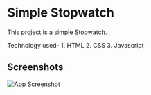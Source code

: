 # Simple Stopwatch

This project is a simple Stopwatch.

Technology used-
    1. HTML
    2. CSS
    3. Javascript


## Screenshots

![App Screenshot](https://res.cloudinary.com/dnycwn24p/image/upload/v1668853145/screenshot-amitmahapatra1999.github.io-2022.11.19-15_46_50_grg5pm.png)
